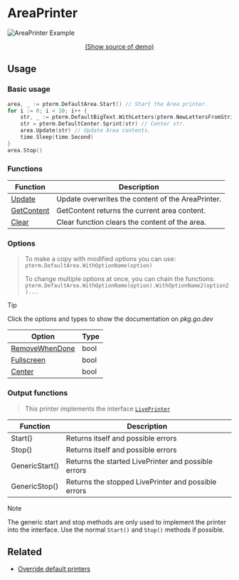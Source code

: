 # AreaPrinter

![AreaPrinter Example](https://raw.githubusercontent.com/x0f5c3/pterm/master/_examples/area/animation.svg)

<p align="center"><a href="https://github.com/x0f5c3/pterm/blob/master/_examples/area/main.go" target="_blank">(Show source of demo)</a></p>


## Usage

### Basic usage

```go
area, _ := pterm.DefaultArea.Start() // Start the Area printer.
for i := 0; i < 10; i++ {
    str, _ := pterm.DefaultBigText.WithLetters(pterm.NewLettersFromString(time.Now().Format("15:04:05"))).Srender() // Save current time in str.
    str = pterm.DefaultCenter.Sprint(str) // Center str.
    area.Update(str) // Update Area contents.
    time.Sleep(time.Second)
}
area.Stop()
```
### Functions

|Function|Description|
|--------|-----------|
|[Update](https://pkg.go.dev/github.com/x0f5c3/pterm#AreaPrinter.Update)|Update overwrites the content of the AreaPrinter.|
|[GetContent](https://pkg.go.dev/github.com/x0f5c3/pterm#AreaPrinter.GetContent)|GetContent returns the current area content.|
|[Clear](https://pkg.go.dev/github.com/x0f5c3/pterm#AreaPrinter.Clear)|Clear function clears the content of the area.|

### Options

> To make a copy with modified options you can use:
> `pterm.DefaultArea.WithOptionName(option)`
>
> To change multiple options at once, you can chain the functions:
> `pterm.DefaultArea.WithOptionName(option).WithOptionName2(option2)...`

> [!TIP]
> Click the options and types to show the documentation on _pkg.go.dev_

|Option|Type|
|------|----|
|[RemoveWhenDone](https://pkg.go.dev/github.com/x0f5c3/pterm#AreaPrinter.RemoveWhenDone)|bool|
|[Fullscreen](https://pkg.go.dev/github.com/x0f5c3/pterm#AreaPrinter.Fullscreen)|bool|
|[Center](https://pkg.go.dev/github.com/x0f5c3/pterm#AreaPrinter.Center)|bool|

### Output functions
> This printer implements the interface [`LivePrinter`](https://github.com/x0f5c3/pterm/blob/master/interface_live_printer.go)

|Function|Description|
|------|---------|
|Start()|Returns itself and possible errors|
|Stop()|Returns itself and possible errors|
|GenericStart()|Returns the started LivePrinter and possible errors|
|GenericStop()|Returns the stopped LivePrinter and possible errors|

> [!NOTE]
> The generic start and stop methods are only used to implement the printer into the interface.
> Use the normal `Start()` and `Stop()` methods if possible.

## Related
- [Override default printers](../customizing/override-default-printer.md)
